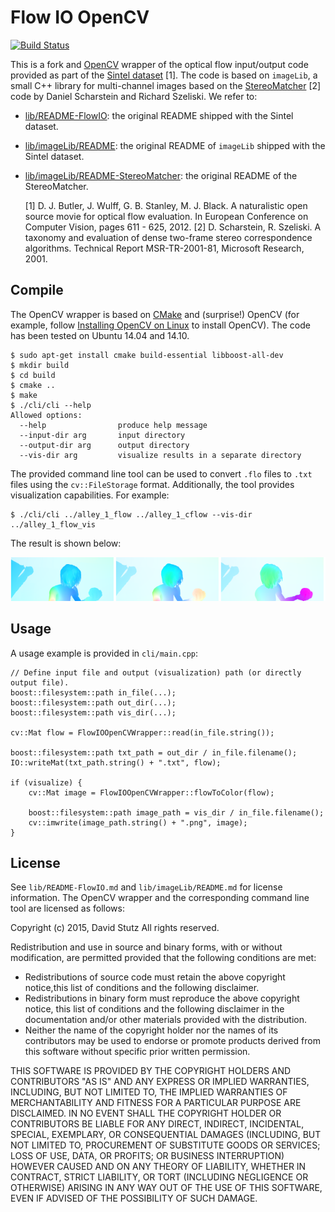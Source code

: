 # Flow IO OpenCV

[![Build Status](https://travis-ci.org/davidstutz/flow-io-opencv.svg?branch=master)](https://travis-ci.org/davidstutz/flow-io-opencv)

This is a fork and [OpenCV](http://opencv.org/) wrapper of the optical flow input/output code provided as part of the [Sintel dataset](http://sintel.is.tue.mpg.de/) [1]. The code is based on `imageLib`, a small C++ library for multi-channel images based on the [StereoMatcher](http://research.microsoft.com/en-us/downloads/9bc7fd74-5953-4064-9732-76405573aaef/) [2] code by Daniel Scharstein and Richard Szeliski. We refer to:

* [lib/README-FlowIO](lib/README-FlowIO.md): the original README shipped with the Sintel dataset.
* [lib/imageLib/README](lib/imageLib/README.md): the original README of `imageLib` shipped with the Sintel dataset.
* [lib/imageLib/README-StereoMatcher](lib/imageLib/README-StereoMatcher.md): the original README of the StereoMatcher.

    [1] D. J. Butler, J. Wulff, G. B. Stanley, M. J. Black.
        A naturalistic open source movie for optical flow evaluation.
        In European Conference on Computer Vision, pages 611 - 625, 2012.
    [2] D. Scharstein, R. Szeliski.
        A taxonomy and evaluation of dense two-frame stereo correspondence algorithms.
        Technical Report MSR-TR-2001-81, Microsoft Research, 2001.

## Compile

The OpenCV wrapper is based on [CMake](http://www.cmake.org/) and (surprise!) OpenCV (for example, follow [Installing OpenCV on Linux](http://docs.opencv.org/doc/tutorials/introduction/linux_install/linux_install.html#linux-installation) to install OpenCV). The code has been tested on Ubuntu 14.04 and 14.10.

    $ sudo apt-get install cmake build-essential libboost-all-dev
    $ mkdir build
    $ cd build
    $ cmake ..
    $ make
    $ ./cli/cli --help
    Allowed options:
      --help                produce help message
      --input-dir arg       input directory
      --output-dir arg      output directory
      --vis-dir arg         visualize results in a separate directory

The provided command line tool can be used to convert `.flo` files to `.txt` files using the `cv::FileStorage` format. Additionally, the tool provides visualization capabilities. For example:

    $ ./cli/cli ../alley_1_flow ../alley_1_cflow --vis-dir ../alley_1_flow_vis

The result is shown below:

![Example: visualized flow of the alley_1 sequence.](screenshot.png?raw=true "Example: visualized flow of the alley_1 sequence.")

## Usage

A usage example is provided in `cli/main.cpp`:

    // Define input file and output (visualization) path (or directly output file).
    boost::filesystem::path in_file(...);
    boost::filesystem::path out_dir(...);
    boost::filesystem::path vis_dir(...);
    
    cv::Mat flow = FlowIOOpenCVWrapper::read(in_file.string());
    
    boost::filesystem::path txt_path = out_dir / in_file.filename();
    IO::writeMat(txt_path.string() + ".txt", flow);
    
    if (visualize) {
        cv::Mat image = FlowIOOpenCVWrapper::flowToColor(flow);

        boost::filesystem::path image_path = vis_dir / in_file.filename();
        cv::imwrite(image_path.string() + ".png", image);
    }

## License

See `lib/README-FlowIO.md` and `lib/imageLib/README.md` for license information. The OpenCV wrapper and the corresponding command line tool are licensed as follows:

Copyright (c) 2015, David Stutz
All rights reserved.

Redistribution and use in source and binary forms, with or without modification,
are permitted provided that the following conditions are met:

* Redistributions of source code must retain the above copyright notice,this list of conditions and the following disclaimer.
* Redistributions in binary form must reproduce the above copyright notice, this list of conditions and the following disclaimer in the documentation and/or other materials provided with the distribution.
* Neither the name of the copyright holder nor the names of its contributors may be used to endorse or promote products derived from this software without specific prior written permission.

THIS SOFTWARE IS PROVIDED BY THE COPYRIGHT HOLDERS AND CONTRIBUTORS "AS IS" AND ANY EXPRESS OR IMPLIED WARRANTIES, INCLUDING, BUT NOT LIMITED TO, THE IMPLIED WARRANTIES OF MERCHANTABILITY AND FITNESS FOR A PARTICULAR PURPOSE ARE DISCLAIMED. IN NO EVENT SHALL THE COPYRIGHT HOLDER OR CONTRIBUTORS BE LIABLE FOR ANY DIRECT, INDIRECT, INCIDENTAL, SPECIAL, EXEMPLARY, OR CONSEQUENTIAL DAMAGES (INCLUDING, BUT NOT LIMITED TO, PROCUREMENT OF SUBSTITUTE GOODS OR SERVICES; LOSS OF USE, DATA, OR PROFITS; OR BUSINESS INTERRUPTION) HOWEVER CAUSED AND ON ANY THEORY OF LIABILITY, WHETHER IN CONTRACT, STRICT LIABILITY, OR TORT (INCLUDING NEGLIGENCE OR OTHERWISE) ARISING IN ANY WAY OUT OF THE USE OF THIS SOFTWARE, EVEN IF ADVISED OF THE POSSIBILITY OF SUCH DAMAGE.
